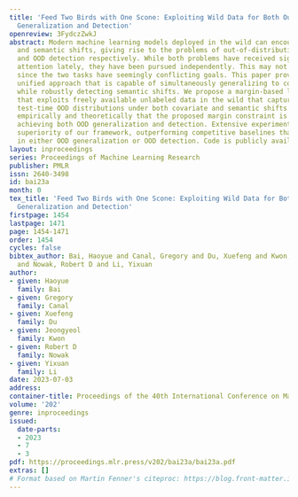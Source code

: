 ```yaml
---
title: 'Feed Two Birds with One Scone: Exploiting Wild Data for Both Out-of-Distribution
  Generalization and Detection'
openreview: 3FydczZwkJ
abstract: Modern machine learning models deployed in the wild can encounter both covariate
  and semantic shifts, giving rise to the problems of out-of-distribution (OOD) generalization
  and OOD detection respectively. While both problems have received significant research
  attention lately, they have been pursued independently. This may not be surprising,
  since the two tasks have seemingly conflicting goals. This paper provides a new
  unified approach that is capable of simultaneously generalizing to covariate shifts
  while robustly detecting semantic shifts. We propose a margin-based learning framework
  that exploits freely available unlabeled data in the wild that captures the environmental
  test-time OOD distributions under both covariate and semantic shifts. We show both
  empirically and theoretically that the proposed margin constraint is the key to
  achieving both OOD generalization and detection. Extensive experiments show the
  superiority of our framework, outperforming competitive baselines that specialize
  in either OOD generalization or OOD detection. Code is publicly available at https://github.com/deeplearning-wisc/scone.
layout: inproceedings
series: Proceedings of Machine Learning Research
publisher: PMLR
issn: 2640-3498
id: bai23a
month: 0
tex_title: 'Feed Two Birds with One Scone: Exploiting Wild Data for Both Out-of-Distribution
  Generalization and Detection'
firstpage: 1454
lastpage: 1471
page: 1454-1471
order: 1454
cycles: false
bibtex_author: Bai, Haoyue and Canal, Gregory and Du, Xuefeng and Kwon, Jeongyeol
  and Nowak, Robert D and Li, Yixuan
author:
- given: Haoyue
  family: Bai
- given: Gregory
  family: Canal
- given: Xuefeng
  family: Du
- given: Jeongyeol
  family: Kwon
- given: Robert D
  family: Nowak
- given: Yixuan
  family: Li
date: 2023-07-03
address: 
container-title: Proceedings of the 40th International Conference on Machine Learning
volume: '202'
genre: inproceedings
issued:
  date-parts:
  - 2023
  - 7
  - 3
pdf: https://proceedings.mlr.press/v202/bai23a/bai23a.pdf
extras: []
# Format based on Martin Fenner's citeproc: https://blog.front-matter.io/posts/citeproc-yaml-for-bibliographies/
---
```

